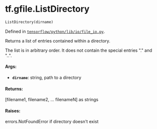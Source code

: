 <div itemscope itemtype="http://developers.google.com/ReferenceObject">
<meta itemprop="name" content="tf.gfile.ListDirectory" />
</div>

# tf.gfile.ListDirectory

``` python
ListDirectory(dirname)
```



Defined in [`tensorflow/python/lib/io/file_io.py`](https://www.tensorflow.org/code/tensorflow/python/lib/io/file_io.py).

Returns a list of entries contained within a directory.

The list is in arbitrary order. It does not contain the special entries "."
and "..".

#### Args:

* <b>`dirname`</b>: string, path to a directory


#### Returns:

[filename1, filename2, ... filenameN] as strings


#### Raises:

errors.NotFoundError if directory doesn't exist